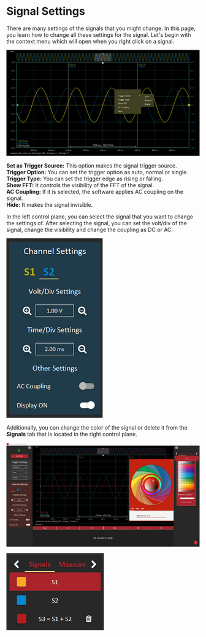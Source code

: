 # Signal Settings

There are many settings of the signals that you might change. In this page, you learn how to change all these settings for the signal. Let's begin with the context menu which will open when you right click on a signal.

![](../../../../.gitbook/assets/image%20%2827%29.png)

**Set as Trigger Source:** This option makes the signal trigger source.  
**Trigger Option:** You can set the trigger option as auto, normal or single.  
**Trigger Type:** You can set the trigger edge as rising or falling.  
**Show FFT:** It controls the visibility of the FFT of the signal.  
**AC Coupling:** If it is selected, the software applies AC coupling on the signal.  
**Hide:** It makes the signal invisible.

In the left control plane, you can select the signal that you want to change the settings of. After selecting the signal, you can set the volt/div of the signal, change the visibility and change the coupling as DC or AC.

![](../../../../.gitbook/assets/image%20%2830%29.png)

Additionally, you can change the color of the signal or delete it from the **Signals** tab that is located in the right control plane.

![](../../../../.gitbook/assets/image%20%285%29.png)

![](../../../../.gitbook/assets/image%20%289%29.png)




